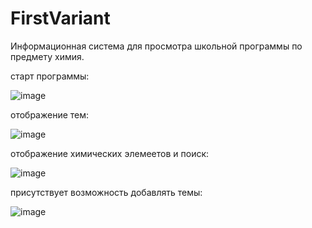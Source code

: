 # FirstVariant
Информационная система для просмотра школьной программы по предмету химия.

старт программы:

![image](https://github.com/oof229/-.01/assets/65393197/b770a8b2-9f1d-4206-bd1f-41a34c2b9a5b)

отображение тем:

![image](https://github.com/oof229/-.01/assets/65393197/60ecf3a7-89d7-417e-9be2-f83255866f86)

отображение химических элемеетов и поиск:

![image](https://github.com/oof229/-.01/assets/65393197/7657bda7-a68d-42be-9dbe-3bda520c57bb)

присутствует возможность добавлять темы:

![image](https://github.com/oof229/-.01/assets/65393197/63a9a6ca-2620-412e-994c-5655db7fa78e)

